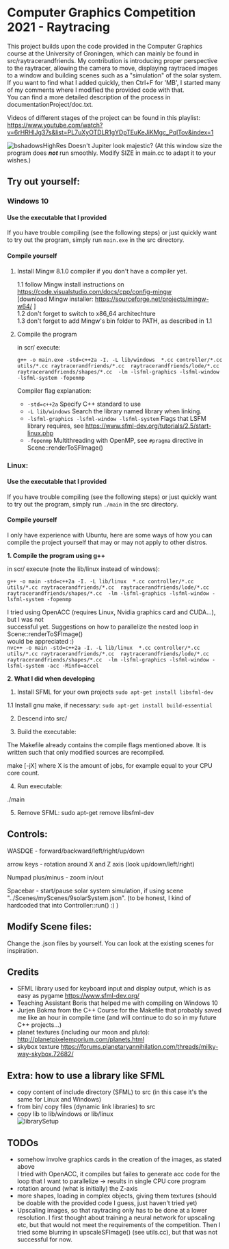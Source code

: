 # Computer Graphics Competition 2021 - Raytracing 

This project builds upon the code provided in the Computer Graphics course
at the University of Groningen, which can mainly be found in src/raytracerandfriends.
My contribution is introducing proper perspective to the raytracer, 
allowing the camera to move, displaying raytraced images to a window
and building scenes such as a "simulation" of the solar system. If you want to find
what I added quickly, then Ctrl+F for 'MB', I started many of my comments where I 
modified the provided code with that.  
You can find a more detailed description of the process in
documentationProject/doc.txt.

Videos of different stages of the project can be found in this playlist:  
https://www.youtube.com/watch?v=6rHRHlJg37s&list=PL7uXyOTDLR1gYDpTEuKeJiKMgc_PqlTov&index=1


![bshadowsHighRes](https://user-images.githubusercontent.com/56026631/112717810-2b512c00-8eef-11eb-8249-38791959a4d2.png)
Doesn't Jupiter look majestic? (At this window size the program does ***not*** run smoothly. Modify SIZE in main.cc to adapt 
it to your wishes.)


## Try out yourself:

### Windows 10

#### Use the executable that I provided

If you have trouble compiling (see the following steps) or just quickly want to try out 
the program, simply run ```main.exe``` in the src directory.

#### Compile yourself

1. Install Mingw 8.1.0 compiler if you don't have a compiler yet.

   1.1 follow Mingw install instructions on https://code.visualstudio.com/docs/cpp/config-mingw  
      [download Mingw installer: https://sourceforge.net/projects/mingw-w64/ ]  
   1.2 don't forget to switch to x86_64 architechture  
   1.3 don't forget to add Mingw's bin folder to PATH, as described in 1.1  


2. Compile the program

   in scr/ execute:  

   ```g++ -o main.exe -std=c++2a -I. -L lib/windows  *.cc controller/*.cc utils/*.cc raytracerandfriends/*.cc  raytracerandfriends/lode/*.cc raytracerandfriends/shapes/*.cc  -lm -lsfml-graphics -lsfml-window -lsfml-system -fopenmp```
   
   Compiler flag explanation:    
   - ```-std=c++2a```     Specify C++ standard to use
   - ```-L lib/windows``` Search the library named library when linking.
   - ```-lsfml-graphics -lsfml-window -lsfml-system``` Flags that LSFM library requires, see https://www.sfml-dev.org/tutorials/2.5/start-linux.php
   - ```-fopenmp```       Multithreading with OpenMP, see ```#pragma``` directive in Scene::renderToSFImage()


### Linux:

#### Use the executable that I provided

If you have trouble compiling (see the following steps) or just quickly want to try out 
the program, simply run ```./main``` in the src directory.

#### Compile yourself

I only have experience with Ubuntu, here are some ways of how you can compile 
the project yourself that may or may not apply to other distros.

**1. Compile the program using g++**

   in scr/ execute (note the lib/linux instead of windows):  

   ```g++ -o main -std=c++2a -I. -L lib/linux  *.cc controller/*.cc utils/*.cc raytracerandfriends/*.cc  raytracerandfriends/lode/*.cc raytracerandfriends/shapes/*.cc  -lm -lsfml-graphics -lsfml-window -lsfml-system -fopenmp```

   I tried using OpenACC (requires Linux, Nvidia graphics card and CUDA...), but I was not  
   successful yet. Suggestions on how to parallelize the nested loop in Scene::renderToSFImage()  
   would be appreciated :)  
   ```nvc++ -o main -std=c++2a -I. -L lib/linux  *.cc controller/*.cc utils/*.cc raytracerandfriends/*.cc  raytracerandfriends/lode/*.cc raytracerandfriends/shapes/*.cc  -lm -lsfml-graphics -lsfml-window -lsfml-system -acc -Minfo=accel```

**2. What I did when developing**

   1. Install SFML for your own projects
   ```sudo apt-get install libsfml-dev```

   1.1 Install gnu make, if necessary:
   ```sudo apt-get install build-essential```

   2. Descend into src/

   3. Build the executable:

   The Makefile already contains the compile flags mentioned above. It is written such that only modified sources are recompiled.

   make [-jX] 
   where X is the amount of jobs, for example equal to your CPU core count.

   4. Run executable:

   ./main

   5. Remove SFML:
   sudo apt-get remove libsfml-dev



## Controls:

WASDQE            - forward/backward/left/right/up/down

arrow keys        - rotation around X and Z axis (look up/down/left/right)

Numpad plus/minus - zoom in/out

Spacebar          - start/pause solar system simulation, if using scene "../Scenes/myScenes/9solarSystem.json".
                  (to be honest, I kind of hardcoded that into Controller::run() :) )


## Modify Scene files:

Change the .json files by yourself. You can look at the existing scenes for inspiration.


## Credits

- SFML library used for keyboard input and display output, which is as easy as pygame https://www.sfml-dev.org/
- Teaching Assistant Boris that helped me with compiling on Windows 10
- Jurjen Bokma from the C++ Course for the Makefile that probably saved me like an hour in compile time (and will continue to do so in my future C++ projects...)
- planet textures (including our moon and pluto): http://planetpixelemporium.com/planets.html
- skybox texture https://forums.planetaryannihilation.com/threads/milky-way-skybox.72682/



## Extra: how to use a library like SFML

- copy content of include directory (SFML) to src (in this case it's the same for Linux and Windows)  
- from bin/ copy files (dynamic link libraries) to src  
- copy lib to lib/windows or lib/linux  
![librarySetup](https://user-images.githubusercontent.com/56026631/112718740-39a24680-8ef5-11eb-91f4-1e59d65bbe47.png)


## TODOs

- somehow involve graphics cards in the creation of the images, as stated above  
  I tried with OpenACC, it compiles but failes to generate acc code for the loop
  that I want to parallelize -> results in single CPU core program
- rotation around (what is initially) the Z-axis
- more shapes, loading in complex objects, giving them textures (should be doable
  with the provided code I guess, just haven't tried yet)
- Upscaling images, so that raytracing only has to be done at a lower resolution.
  I first thought about training a neural network for upscaling etc, but that would
  not meet the requirements of the competition. Then I tried some blurring in
  upscaleSFImage() (see utils.cc), but that was not successful for now.

